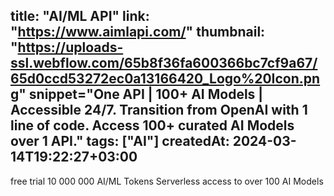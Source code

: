 title: "AI/ML API"
link: "https://www.aimlapi.com/"
thumbnail: "https://uploads-ssl.webflow.com/65b8f36fa600366bc7cf9a67/65d0ccd53272ec0a13166420_Logo%20Icon.png"
snippet="One API | 100+ AI Models | Accessible 24/7. Transition from OpenAI with 1 line of code. Access 100+ curated AI Models over 1 API."
tags: ["AI"]
createdAt: 2024-03-14T19:22:27+03:00
---
free trial 10 000 000 AI/ML Tokens
Serverless access to over 100 AI Models
